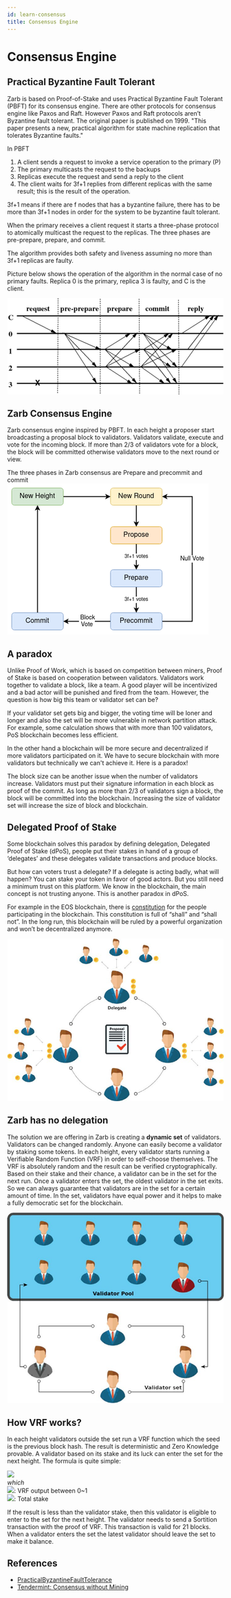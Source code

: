 ```yaml
---
id: learn-consensus
title: Consensus Engine
---
```


# Consensus Engine

## Practical Byzantine Fault Tolerant

Zarb is based on Proof-of-Stake and uses Practical Byzantine Fault Tolerant (PBFT) for its consensus engine. There are other protocols for consensus engine like Paxos and Raft. However Paxos and Raft protocols aren’t Byzantine fault tolerant. The original paper is published on 1999. "This paper presents a new, practical algorithm for state machine replication that tolerates Byzantine faults."

In PBFT

1. A client sends a request to invoke a service operation to the primary (P)
2. The primary multicasts the request to the backups
3. Replicas execute the request and send a reply to the client
4. The client waits for 3f+1 replies from different replicas with the same result; this is the result of the operation.

3f+1 means if there are f nodes that has a byzantine failure, there has to be more than 3f+1 nodes in order for the system to be byzantine fault tolerant.

When the primary receives a client request it starts a three-phase protocol to atomically multicast the request to the replicas. The three phases are pre-prepare, prepare, and commit.

The algorithm provides both safety and liveness assuming no more than 3f+1 replicas are faulty.

Picture below shows the operation of the algorithm in the normal case of no primary faults. Replica 0 is the primary, replica 3 is faulty, and C is the client.

![Normal execution of the Practical Byzantine Fault Tolerance (PBFT) protocol](..//assets/images/pbft.png)


## Zarb Consensus Engine

Zarb consensus engine inspired by PBFT. In each height a proposer start broadcasting a proposal block to validators. Validators  validate, execute and vote for the incoming block. If more than 2/3 of validators vote for a block, the block will be committed otherwise validators move to the next round or view.

The three phases in Zarb consensus are Prepare and precommit and commit
![Zarb consensus mechanism](../assets/images/zarb-consensus.png)

## A paradox

Unlike Proof of Work, which is based on competition between miners, Proof of Stake is based on cooperation between validators. Validators work together to validate a block, like a team. A good player will be incentivized and a bad actor will be punished and fired from the team. However, the question is how big this team or validator set can be?

If your validator set gets big and bigger, the voting time will be loner and longer and also the set will be more vulnerable in network partition attack. For example, some calculation shows that with more than 100 validators, PoS blockchain becomes less efficient.

In the other hand a blockchain will be more secure and decentralized if more validators participated on it. We have to secure blockchain with more validators but technically we can't achieve it. Here is a paradox!


The block size can be another issue when the number of validators increase. Validators must put their signature information in each block as proof of the commit. As long as more than 2/3 of validators sign a block, the block will be committed into the blockchain. Increasing the size of validator set will increase the size of block and blockchain.


## Delegated Proof of Stake

Some blockchain solves this paradox by defining delegation, Delegated Proof of Stake (dPoS), people put their stakes in hand of a group of ‘delegates’ and these delegates validate transactions and produce blocks.

But how can voters trust a delegate? If a delegate is acting badly, what will happen? You can stake your token in favor of good actors. But you still need a minimum trust on this platform. We know in the blockchain, the main concept is not trusting anyone. This is another paradox in dPoS.

For example in the EOS blockchain, there is [constitution](https://github.com/EOSIO/eos/blob/5068823fbc8a8f7d29733309c0496438c339f7dc/constitution.md) for the people participating in the blockchain. This constitution is full of “shall” and “shall not”. In the long run, this blockchain will be ruled by a powerful organization and won’t be decentralized anymore.

![Delegated Proof of Stake](../assets/images/delegated_proof_of_stake.jpg)

## Zarb has no delegation

The solution we are offering in Zarb is creating a **dynamic set** of validators. Validators can be changed randomly. Anyone can easily become a validator by staking some tokens. In each height, every validator starts running a Verifiable Random Function (VRF) in order to self-choose themselves. The VRF is absolutely random and the result can be verified cryptographically. Based on their stake and their chance, a validator can be in the set for the next run. Once a validator enters the set, the oldest validator in the set exits. So we can always guarantee that validators are in the set for a certain amount of time. In the set, validators have equal power and it helps to make a fully democratic set for the blockchain.

![Zarb Proof of Stake](../assets/images/zarb_validator_pool.jpg)


## How VRF works?

In each height validators outside the set run a VRF function which the seed is the previous block hash. The result is deterministic and Zero Knowledge provable. A validator based on its stake and its luck can enter the set for the next height. The formula is quite simple:

<img src="https://render.githubusercontent.com/render/math?math=R\=V\times S_{t}"><br/>
*which*<br/>
<img src="https://render.githubusercontent.com/render/math?math=V">: VRF output between 0~1<br/>
<img src="https://render.githubusercontent.com/render/math?math=S_{t}">: Total stake<br/>

If the result is less than the validator stake, then this validator is eligible to enter to the set for the next height. The validator needs to send a Sortition transaction with the proof of VRF. This transaction is valid for 21 blocks. When a validator enters the set the latest validator should leave the set to make it balance.

## References
* [PracticalByzantineFaultTolerance](http://pmg.csail.mit.edu/papers/osdi99.pdf)
* [Tendermint:  Consensus without Mining](https://tendermint.com/static/docs/tendermint.pdf)